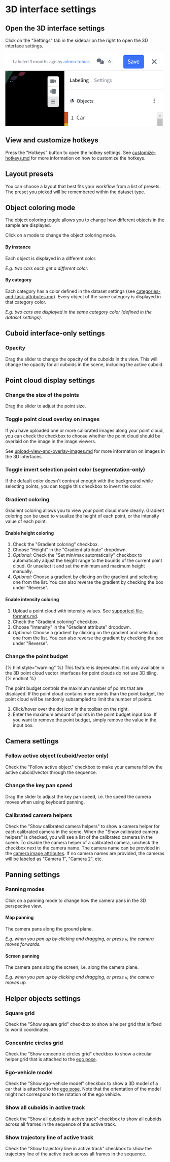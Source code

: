 # 3D interface settings

## Open the 3D interface settings

Click on the "Settings" tab in the sidebar on the right to open the 3D interface settings.

![](<../../.gitbook/assets/image (3).png>)

## View and customize hotkeys

Press the "Hotkeys" button to open the hotkey settings. See [customize-hotkeys.md](../customize-hotkeys.md "mention") for more information on how to customize the hotkeys.

## Layout presets

You can choose a layout that best fits your workflow from a list of presets. The preset you picked will be remembered within the dataset type.

## Object coloring mode

The object coloring toggle allows you to change how different objects in the sample are displayed.&#x20;

Click on a mode to change the object coloring mode.

#### **By instance**

Each object is displayed in a different color.

_E.g. two cars each get a different color._

#### By category

Each category has a color defined in the dataset settings (see [categories-and-task-attributes.md](../../reference/categories-and-task-attributes.md "mention")). Every object of the same category is displayed in that category color.

_E.g. two cars are displayed in the same category color (defined in the dataset settings)._&#x20;

## Cuboid interface-only settings

### Opacity

Drag the slider to change the opacity of the cuboids in the view. This will change the opacity for all cuboids in the scene, including the active cuboid.

## Point cloud display settings

### Change the size of the points

Drag the slider to adjust the point size.

### Toggle point cloud overlay on images

If you have uploaded one or more calibrated images along your point cloud, you can check the checkbox to choose whether the point cloud should be overlaid on the image in the image viewers.

See [upload-view-and-overlay-images.md](upload-view-and-overlay-images.md "mention") for more information on images in the 3D interfaces.

### Toggle invert selection point color (segmentation-only)

If the default color doesn't contrast enough with the background while selecting points, you can toggle this checkbox to invert the color.

### Gradient coloring

Gradient coloring allows you to view your point cloud more clearly. Gradient coloring can be used to visualize the height of each point, or the intensity value of each point.

#### Enable height coloring

1. Check the "Gradient coloring" checkbox.
2. Choose "Height" in the "Gradient attribute" dropdown.
3. _Optional:_ Check the "Set min/max automatically" checkbox to automatically adjust the height range to the bounds of the current point cloud. Or unselect it and set the minimum and maximum height manually.
4. _Optional:_ Choose a gradient by clicking on the gradient and selecting one from the list. You can also reverse the gradient by checking the box under "Reverse".

#### Enable intensity coloring

1. Upload a point cloud with intensity values. See [supported-file-formats.md](../../reference/sample-types/supported-file-formats.md "mention").
2. Check the "Gradient coloring" checkbox.
3. Choose "Intensity" in the "Gradient attribute" dropdown.
4. _Optional:_ Choose a gradient by clicking on the gradient and selecting one from the list. You can also reverse the gradient by checking the box under "Reverse".

### Change the point budget

{% hint style="warning" %}
This feature is deprecated. It is only available in the 3D point cloud vector interfaces for point clouds do not use 3D tiling.
{% endhint %}

The point budget controls the maximum number of points that are displayed. If the point cloud contains more points than the point budget, the point cloud will be randomly subsampled to limit the number of points.&#x20;

1. Click/hover over the dot icon in the toolbar on the right.
2. Enter the maximum amount of points in the point budget input box. If you want to remove the point budget, simply remove the value in the input box.

## Camera settings

### Follow active object (cuboid/vector only)

Check the "Follow active object" checkbox to make your camera follow the active cuboid/vector through the sequence.

### Change the key pan speed

Drag the slider to adjust the key pan speed, i.e. the speed the camera moves when using keyboard panning.

### Calibrated camera helpers

Check the "Show calibrated camera helpers" to show a camera helper for each calibrated camera in the scene. When the "Show calibrated camera helpers" is checked, you will see a list of the calibrated cameras in the scene. To disable the camera helper of a calibrated camera, uncheck the checkbox next to the camera name. The camera name can be provided in the [camera image attributes](../../reference/sample-types/#camera-image). If no camera names are provided, the cameras will be labeled as "Camera 1", "Camera 2", etc.

## Panning settings

### Panning modes

Click on a panning mode to change how the camera pans in the 3D perspective view.&#x20;

#### Map panning

The camera pans along the ground plane.&#x20;

_E.g. when you pan up by clicking and dragging, or press `w`, the camera moves forwards._

#### Screen panning

The camera pans along the screen, i.e. along the camera plane.&#x20;

_E.g. when you pan up by clicking and dragging, or press `w`, the camera moves up._&#x20;

## Helper objects settings

### Square grid

Check the "Show square grid" checkbox to show a helper grid that is fixed to world coordinates.

### Concentric circles grid

Check the "Show concentric circles grid" checkbox to show a circular helper grid that is attached to the [ego pose](../../reference/sample-types/#ego-pose).

### Ego-vehicle model

Check the "Show ego-vehicle model" checkbox to show a 3D model of a car that is attached to the [ego pose](../../reference/sample-types/#ego-pose). Note that the orientation of the model might not correspond to the rotation of the ego vehicle.&#x20;

### Show all cuboids in active track

Check the "Show all cuboids in active track" checkbox to show all cuboids across all frames in the sequence of the active track.

### Show trajectory line of active track

Check the "Show trajectory line in active track" checkbox to show the trajectory line of the active track across all frames in the sequence.
